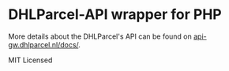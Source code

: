 # DHLParcel-API wrapper for PHP

More details about the DHLParcel's API can be found on [api-gw.dhlparcel.nl/docs/](https://api-gw.dhlparcel.nl/docs/).

MIT Licensed